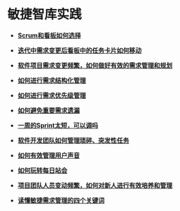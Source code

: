 # **敏捷智库实践**<a name="ZH-CN_TOPIC_0224560779"></a>

-   **[Scrum和看板如何选择](Scrum和看板如何选择.md)**  

-   **[迭代中需求变更后看板中的任务卡片如何移动](迭代中需求变更后看板中的任务卡片如何移动.md)**  

-   **[软件项目需求变更频繁，如何做好有效的需求管理和规划](软件项目需求变更频繁-如何做好有效的需求管理和规划.md)**  

-   **[如何进行需求结构化管理](如何进行需求结构化管理.md)**  

-   **[如何进行需求优先级管理](如何进行需求优先级管理.md)**  

-   **[如何避免重要需求遗漏](如何避免重要需求遗漏.md)**  

-   **[一周的Sprint太短，可以调吗](一周的Sprint太短-可以调吗.md)**  

-   **[软件开发团队如何管理琐碎、突发性任务](软件开发团队如何管理琐碎-突发性任务.md)**  

-   **[如何有效管理用户声音](如何有效管理用户声音.md)**  

-   **[如何玩转每日站会](如何玩转每日站会.md)**  

-   **[项目团队人员变动频繁，如何对新人进行有效培养和管理](项目团队人员变动频繁-如何对新人进行有效培养和管理.md)**  

-   **[读懂敏捷需求管理的四个关键词](读懂敏捷需求管理的四个关键词.md)**  


